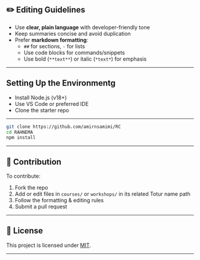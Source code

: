 

## ✏️ Editing Guidelines

- Use **clear, plain language** with developer-friendly tone
- Keep summaries concise and avoid duplication
- Prefer **markdown formatting**:
  - `##` for sections, `-` for lists
  - Use code blocks for commands/snippets
  - Use bold (`**text**`) or italic (`*text*`) for emphasis

---

## Setting Up the Environmentg

- Install Node.js (v18+)
- Use VS Code or preferred IDE
- Clone the starter repo

---

```bash
git clone https://github.com/amirnsamimi/RC
cd RAHNEMA
npm install
```

---

## 🚀 Contribution

To contribute:
1. Fork the repo
2. Add or edit files in `courses/` or `workshops/` in its related Totur name path
3. Follow the formatting & editing rules
4. Submit a pull request

---

## 🔗 License

This project is licensed under [MIT](LICENSE).

---